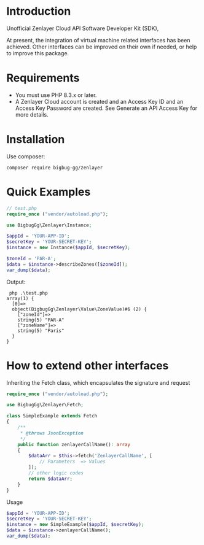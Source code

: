 # Introduction
Unofficial Zenlayer Cloud API Software Developer Kit (SDK),

At present, the integration of virtual machine related interfaces has been achieved. Other interfaces can be improved on their own if needed, or help to improve this package.

# Requirements
* You must use PHP 8.3.x or later.
* A Zenlayer Cloud account is created and an Access Key ID and an Access Key Password are created. See Generate an API Access Key for more details.

# Installation
Use composer:

``` shell
composer require bigbug-gg/zenlayer
```

# Quick Examples

``` php
// test.php
require_once ("vendor/autoload.php");

use BigbugGg\Zenlayer\Instance;

$appId = 'YOUR-APP-ID';
$secretKey = 'YOUR-SECRET-KEY';
$instance = new Instance($appId, $secretKey);

$zoneId = 'PAR-A';
$data = $instance->describeZones([$zoneId]);
var_dump($data);

```
Output:
```shell
 php .\test.php
array(1) {
  [0]=>
  object(BigbugGg\Zenlayer\Value\ZoneValue)#6 (2) {
    ["zoneId"]=>
    string(5) "PAR-A"
    ["zoneName"]=>
    string(5) "Paris"
  }
}
```

# How to extend other interfaces
Inheriting the Fetch class, which encapsulates the signature and request

```php
require_once ("vendor/autoload.php");

use BigbugGg\Zenlayer\Fetch;

class SimpleExample extends Fetch
{
    /**
     * @throws JsonException
     */
    public function zenlayerCallName(): array
    {
        $dataArr = $this->fetch('ZenlayerCallName', [
            // Parameters  => Values
        ]);
        // other logic codes
        return $dataArr;
    }
}
```
Usage

```php
$appId = 'YOUR-APP-ID';
$secretKey = 'YOUR-SECRET-KEY';
$instance = new SimpleExample($appId, $secretKey);
$data = $instance->zenlayerCallName();
var_dump($data);
```
